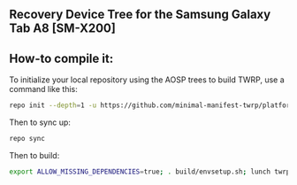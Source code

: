 ## Recovery Device Tree for the Samsung Galaxy Tab A8 [SM-X200]

## How-to compile it:


To initialize your local repository using the AOSP trees to build TWRP, use a command like this:

```sh
repo init --depth=1 -u https://github.com/minimal-manifest-twrp/platform_manifest_twrp_aosp.git -b twrp-12.1
```
Then to sync up:

```sh
repo sync
```
Then to build:

```sh
export ALLOW_MISSING_DEPENDENCIES=true; . build/envsetup.sh; lunch twrp_gta8wifi-eng; mka recoveryimage
